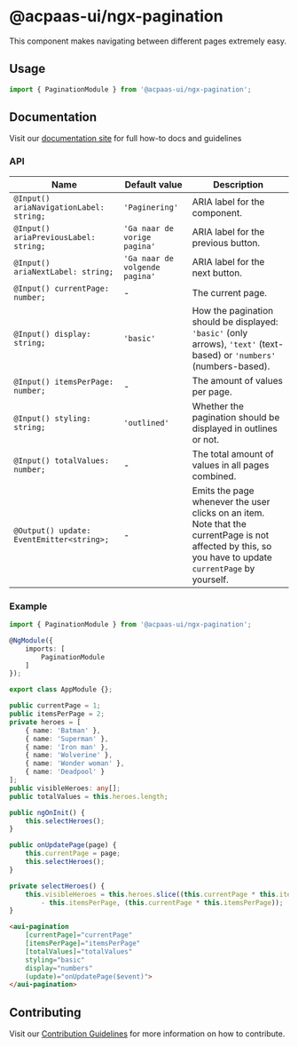 # @acpaas-ui/ngx-pagination

This component makes navigating between different pages extremely easy.

## Usage

```typescript
import { PaginationModule } from '@acpaas-ui/ngx-pagination';
```

## Documentation

Visit our [documentation site](https://acpaas-ui.digipolis.be/) for full how-to docs and guidelines

### API

| Name         | Default value | Description |
| -----------  | ------ | -------------------------- |
| `@Input() ariaNavigationLabel: string;` | `'Paginering'` | ARIA label for the component. |
| `@Input() ariaPreviousLabel: string;` | `'Ga naar de vorige pagina'` | ARIA label for the previous button. |
| `@Input() ariaNextLabel: string;` | `'Ga naar de volgende pagina'` | ARIA label for the next button. |
| `@Input() currentPage: number;` | - | The current page. |
| `@Input() display: string;` | `'basic'` | How the pagination should be displayed: `'basic'` (only arrows), `'text'` (text-based) or `'numbers'` (numbers-based). |
| `@Input() itemsPerPage: number;` | - | The amount of values per page. |
| `@Input() styling: string;` | `'outlined'` | Whether the pagination should be displayed in outlines or not. |
| `@Input() totalValues: number;` | - | The total amount of values in all pages combined. |
| `@Output() update: EventEmitter<string>;` | - | Emits the page whenever the user clicks on an item. Note that the currentPage is not affected by this, so you have to update `currentPage` by yourself. |

### Example

```typescript
import { PaginationModule } from '@acpaas-ui/ngx-pagination';

@NgModule({
    imports: [
        PaginationModule
    ]
});

export class AppModule {};
```

```typescript
public currentPage = 1;
public itemsPerPage = 2;
private heroes = [
    { name: 'Batman' },
    { name: 'Superman' },
    { name: 'Iron man' },
    { name: 'Wolverine' },
    { name: 'Wonder woman' },
    { name: 'Deadpool' }
];
public visibleHeroes: any[];
public totalValues = this.heroes.length;

public ngOnInit() {
    this.selectHeroes();
}

public onUpdatePage(page) {
    this.currentPage = page;
    this.selectHeroes();
}

private selectHeroes() {
    this.visibleHeroes = this.heroes.slice((this.currentPage * this.itemsPerPage)
        - this.itemsPerPage, (this.currentPage * this.itemsPerPage));
}
```

```html
<aui-pagination
    [currentPage]="currentPage"
    [itemsPerPage]="itemsPerPage"
    [totalValues]="totalValues"
    styling="basic"
    display="numbers"
    (update)="onUpdatePage($event)">
</aui-pagination>
```

## Contributing

Visit our [Contribution Guidelines](../../../../../CONTRIBUTING.md) for more information on how to contribute.

